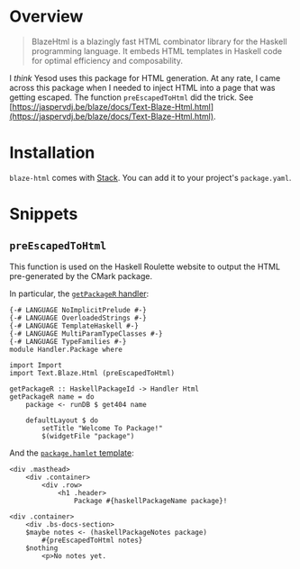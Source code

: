 # Overview

> BlazeHtml is a blazingly fast HTML combinator library for the Haskell programming language.
> It embeds HTML templates in Haskell code for optimal efficiency and composability.

I _think_ Yesod uses this package for HTML generation. At any rate, I came across this package
when I needed to inject HTML into a page that was getting escaped. The function `preEscapedToHtml` did the trick. See [https://jaspervdj.be/blaze/docs/Text-Blaze-Html.html](https://jaspervdj.be/blaze/docs/Text-Blaze-Html.html).

# Installation

`blaze-html` comes with [Stack](https://www.stackage.org/lts-22.29/package/blaze-html-0.9.2.0). You can add it to your project's `package.yaml`.

# Snippets

## `preEscapedToHtml`

This function is used on the Haskell Roulette website to output the HTML pre-generated by the CMark
package.

In particular, the [`getPackageR` handler](https://github.com/belovachap/haskell-roulette/blob/main/src/Handler/Package.hs):

```
{-# LANGUAGE NoImplicitPrelude #-}
{-# LANGUAGE OverloadedStrings #-}
{-# LANGUAGE TemplateHaskell #-}
{-# LANGUAGE MultiParamTypeClasses #-}
{-# LANGUAGE TypeFamilies #-}
module Handler.Package where

import Import
import Text.Blaze.Html (preEscapedToHtml)

getPackageR :: HaskellPackageId -> Handler Html
getPackageR name = do
    package <- runDB $ get404 name

    defaultLayout $ do
        setTitle "Welcome To Package!"
        $(widgetFile "package")
```

And the [`package.hamlet` template](https://github.com/belovachap/haskell-roulette/blob/main/templates/package.hamlet):

```
<div .masthead>
    <div .container>
        <div .row>
            <h1 .header>
                Package #{haskellPackageName package}!

<div .container>
    <div .bs-docs-section>
    $maybe notes <- (haskellPackageNotes package)
        #{preEscapedToHtml notes}
    $nothing
        <p>No notes yet.
```
